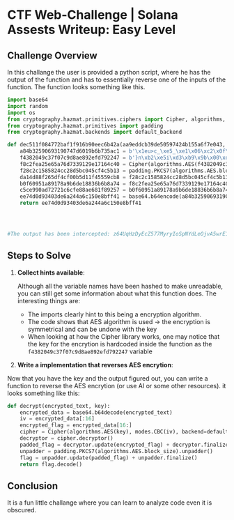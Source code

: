 # CTF Web-Challenge | Solana Assests Writeup: Easy Level

## Challenge Overview

In this challange the user is provided a python script, where he has the output of the function and has to essentially reverse one of the inputs of the function. The function looks something like this.

```py
import base64
import random
import os
from cryptography.hazmat.primitives.ciphers import Cipher, algorithms, modes
from cryptography.hazmat.primitives import padding
from cryptography.hazmat.backends import default_backend

def dec511f084772baf1f916b90eec6b42a(aa9eddcb39de50597424b155a6f7e043, f4382049c37f07c9d8ae892efd792247):
    a84b32590693190747d6019b6b735ac1 = b'\x1eu>c_\xe5_\xe1\x06\xc2\x0f\x04\xc1S\x04\x01'
    f4382049c37f07c9d8ae892efd792247 = b'}n\xb2\xe5i\xd3\xb9\x9b\x00\xdcZ\xec\x16\xd6\x10t'
    f8c2fea25e65a76d7339129e17164c40 = Cipher(algorithms.AES(f4382049c37f07c9d8ae892efd792247.encode()), modes.CBC(a84b32590693190747d6019b6b735ac1), backend=default_backend())
    f28c2c1585824cc28d5bc045cf4c5b13 = padding.PKCS7(algorithms.AES.block_size).padder()
    da14d88f265df4cf00b5d11f45559cb8 = f28c2c1585824cc28d5bc045cf4c5b13.update(aa9eddcb39de50597424b155a6f7e043.encode()) + f28c2c1585824cc28d5bc045cf4c5b13.finalize()
    b0f60951a89178a9b6de18836b6b8a74 = f8c2fea25e65a76d7339129e17164c40.encryptor()
    c5ce990ad72721c6cfe88ae681f89257 = b0f60951a89178a9b6de18836b6b8a74.update(da14d88f265df4cf00b5d11f45559cb8) + b0f60951a89178a9b6de18836b6b8a74.finalize()
    ee74d0d93403de6a244a6c150e8bff41 = base64.b64encode(a84b32590693190747d6019b6b735ac1 + c5ce990ad72721c6cfe88ae681f89257).decode()
    return ee74d0d93403de6a244a6c150e8bff41




#The output has been intercepted: z64UqHzDyEcZ577MyryIoSpNYdLeOjvA5wrE1bHNagVcDWoHMJsmzq2W6+Ug76vOWIJln2ujWW4KQ/7rUDFWhw==

```

## Steps to Solve


1. **Collect hints available**:

   Although all the variable names have been hashed to make unreadable, you can still get some information about what this function does.
   The interesting things are:
   - The imports clearly hint to this being a encryption algorithm.
   - The code shows that AES algorithm is used -> the encryption is symmetrical and can be undone with the key
   - When looking at how the Cipher library works, one may notice that the key for the encrytion is hardcoded inside the function as the `f4382049c37f07c9d8ae892efd792247` variable

2. **Write a implementation that reverses AES encrytion**:

  Now that you have the key and the output figured out, you can write a function to reverse the AES encrytion (or use AI or some other resources).
  it looks something like this:
  ```py
  def decrypt(encrypted_text, key):
      encrypted_data = base64.b64decode(encrypted_text)
      iv = encrypted_data[:16]
      encrypted_flag = encrypted_data[16:]
      cipher = Cipher(algorithms.AES(key), modes.CBC(iv), backend=default_backend())
      decryptor = cipher.decryptor()
      padded_flag = decryptor.update(encrypted_flag) + decryptor.finalize()
      unpadder = padding.PKCS7(algorithms.AES.block_size).unpadder()
      flag = unpadder.update(padded_flag) + unpadder.finalize()
      return flag.decode()
  ```
   

## Conclusion

It is a fun little challange where you can learn to analyze code even it is obscured.
